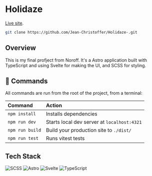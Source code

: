 #  Holidaze

[Live site](https://holidaze-bay.vercel.app/).

```sh
git clone https://github.com/Jean-Christoffer/Holidaze-.git
```

## Overview

This is my final profject from Noroff.
It's a Astro application built with TypeScript and using Svelte for making the UI, and SCSS for styling.

## 🧞 Commands

All commands are run from the root of the project, from a terminal:

| Command                   | Action                                           |
| :------------------------ | :----------------------------------------------- |
| `npm install`             | Installs dependencies                            |
| `npm run dev`             | Starts local dev server at `localhost:4321`      |
| `npm run build`           | Build your production site to `./dist/`          |
| `npm run test`            |     Runs vitest tests                            |

## Tech Stack

![SCSS](https://img.shields.io/badge/SCSS-CC6699?style=for-the-badge&logo=sass&logoColor=white)
![Astro](https://img.shields.io/badge/Astro-0C1222?style=for-the-badge&logo=astro&logoColor=FBAF3F)
![Svelte](https://img.shields.io/badge/Svelte-FF3E00?style=for-the-badge&logo=svelte&logoColor=white)
![TypeScript](https://img.shields.io/badge/TypeScript-007ACC?style=for-the-badge&logo=typescript&logoColor=white)
